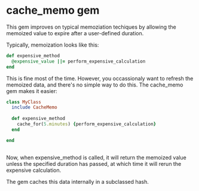 # cache_memo gem

This gem improves on typical memoziation techiques by allowing the memoized value to expire after a user-defined duration.

Typically, memoization looks like this:

```ruby
def expensive_method
  @expensive_value ||= perform_expensive_calculation
end
```

This is fine most of the time.  However, you occassionaly want to refresh the memoized data, and there's no simple way to do this.  The cache_memo gem makes it easier:

```ruby
class MyClass
  include CacheMemo
  
  def expensive_method
    cache_for(5.minutes) {perform_expensive_calculation}
  end

end
    
```

Now, when expensive_method is called, it will return the memoized value unless the specified duration has passed, at which time it will rerun the expensive calculation.

The gem caches this data internally in a subclassed hash.
